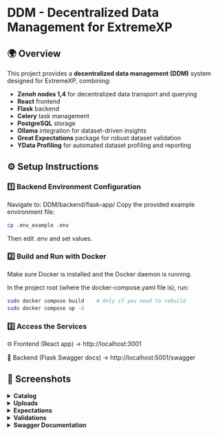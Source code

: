 # DDM - Decentralized Data Management for ExtremeXP


## 🌍 Overview

This project provides a **decentralized data management (DDM)** system designed for ExtremeXP, combining:

- **Zenoh nodes 1,4** for decentralized data transport and querying
- **React** frontend  
- **Flask** backend  
- **Celery** task management  
- **PostgreSQL** storage  
- **Ollama** integration for dataset-driven insights  
- **Great Expectations** package for robust dataset validation
- **YData Profiling** for automated dataset profiling and reporting

## ⚙️ Setup Instructions

### 1️⃣ Backend Environment Configuration

Navigate to: DDM/backend/flask-app/
Copy the provided example environment file:

```bash
cp .env_example .env
```

Then edit .env and set values.

### 2️⃣ Build and Run with Docker

Make sure Docker is installed and the Docker daemon is running.

In the project root (where the docker-compose.yaml file is), run:

```bash
sudo docker compose build    # Only if you need to rebuild
sudo docker compose up -d
```

### 3️⃣ Access the Services

🌐 Frontend (React app) → http://localhost:3001

🔧 Backend (Flask Swagger docs) → http://localhost:5001/swagger


## 📸 Screenshots

<details>
<summary><strong>Catalog</strong></summary>

![Catalog Filter](demo_screenshots/catalog_filter.png)  
![Uploader Metadata](demo_screenshots/catalog_uploader_metadata.png)  
![Validate](demo_screenshots/catalog_validate.png)  
![Validation Results](demo_screenshots/catalog_validation_results.png)  
![View File Metadata](demo_screenshots/catalog_view_file_metadata.png)

</details>

<details>
<summary><strong>Uploads</strong></summary>

![Uploaded Files](demo_screenshots/uploaded_files.png)  
![Uploaded Files Metadata](demo_screenshots/uploaded_files_metadata.png)  
![Upload Chunks](demo_screenshots/upload_chunks.png)  
![Upload Chunks Merged](demo_screenshots/upload_chunks_merged.png)  
![Upload Files](demo_screenshots/upload_files.png)  
![Upload Files Metadata](demo_screenshots/upload_files_metadata.png)  
![Upload Links](demo_screenshots/upload_links.png)

</details>

<details>
<summary><strong>Expectations</strong></summary>

![Expectation Suites](demo_screenshots/expectation_suites.png)  
![Expectation Suites View](demo_screenshots/expectation_suites_view.png)  
![Set Expectations 1](demo_screenshots/set_expectations_1.png)  
![Set Expectations 2](demo_screenshots/set_expectations_2.png)  
![Set Expectations 3a](demo_screenshots/set_expectations_3a.png)  
![Set Expectations 3b](demo_screenshots/set_expectations_3b.png)  
![Set Expectations 4](demo_screenshots/set_expectations_4.png)

</details>

<details>
<summary><strong>Validations</strong></summary>

![Validation Results](demo_screenshots/validation_results.png)  
![Validation Results View](demo_screenshots/validation_results_view.png)

</details>

<details>
<summary><strong>Swagger Documentation</strong></summary>

![Swagger Docs](demo_screenshots/z_swagger_z.png)
![Swagger Docs+](demo_screenshots/z_swagger_zz.png)


</details>
